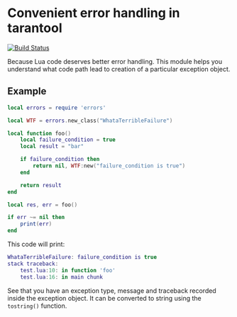 # Convenient error handling in tarantool
[![Build Status][travis-badge]][travis-url]

Because Lua code deserves better error handling. This module helps you
understand what code path lead to creation of a particular exception
object.

## Example

```lua
local errors = require 'errors'

local WTF = errors.new_class("WhataTerribleFailure")

local function foo()
    local failure_condition = true
    local result = "bar"

    if failure_condition then
        return nil, WTF:new("failure_condition is true")
    end

    return result
end

local res, err = foo()

if err ~= nil then
    print(err)
end
```

This code will print:

```lua
WhataTerribleFailure: failure_condition is true
stack traceback:
    test.lua:10: in function 'foo'
    test.lua:16: in main chunk
```

See that you have an exception type, message and traceback recorded
inside the exception object. It can be converted to string using the
`tostring()` function.

[travis-badge]: https://api.travis-ci.org/Satbek/errors.svg?branch=master
[travis-url]: https://travis-ci.org/Satbek/errors
